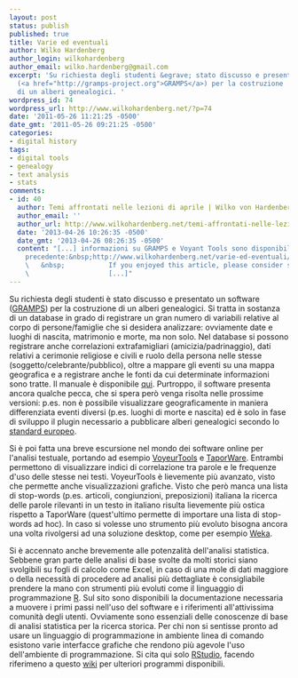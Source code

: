 ```yaml
---
layout: post
status: publish
published: true
title: Varie ed eventuali
author: Wilko Hardenberg
author_login: wilkohardenberg
author_email: wilko.hardenberg@gmail.com
excerpt: 'Su richiesta degli studenti &egrave; stato discusso e presentato un software
  (<a href="http://gramps-project.org">GRAMPS</a>) per la costruzione
  di un alberi genealogici. '
wordpress_id: 74
wordpress_url: http://www.wilkohardenberg.net/?p=74
date: '2011-05-26 11:21:25 -0500'
date_gmt: '2011-05-26 09:21:25 -0500'
categories:
- digital history
tags:
- digital tools
- genealogy
- text analysis
- stats
comments:
- id: 40
  author: Temi affrontati nelle lezioni di aprile | Wilko von Hardenberg
  author_email: ''
  author_url: http://www.wilkohardenberg.net/temi-affrontati-nelle-lezioni-di-aprile/
  date: '2013-04-26 10:26:35 -0500'
  date_gmt: '2013-04-26 08:26:35 -0500'
  content: "[...] informazioni su GRAMPS e Voyant Tools sono disponibili in un post
    precedente:&nbsp;http://www.wilkohardenberg.net/varie-ed-eventuali/
    \   &nbsp;           If you enjoyed this article, please consider sharing it!
    \                    [...]"
---
```

<p>Su richiesta degli studenti &egrave; stato discusso e presentato un software (<a href="http://gramps-project.org">GRAMPS</a>) per la costruzione di un alberi genealogici. <a id="more"></a><a id="more-74"></a> Si tratta in sostanza di un database in grado di registrare un gran numero di variabili relative al corpo di persone/famiglie che si desidera analizzare: ovviamente date e luoghi di nascita, matrimonio e morte, ma non solo. Nel database si possono registrare anche correlazioni extrafamigliari (amicizia/padrinaggio), dati relativi a cerimonie religiose e civili e ruolo della persona nelle stesse (soggetto/celebrante/pubblico), oltre a mappare gli eventi su una mappa geografica e a registrare anche le fonti da cui determinate informazioni sono tratte. Il manuale &egrave; disponibile <a href="http://www.gramps-project.org/wiki/index.php?title=Gramps_3.3_Wiki_Manual">qui</a>. Purtroppo, il software presenta ancora qualche pecca, che si spera per&ograve; venga risolta nelle prossime versioni: p.es. non &egrave; possibile visualizzare geograficamente in maniera differenziata eventi diversi (p.es. luoghi di morte e nascita) ed &egrave; solo in fase di sviluppo il plugin necessario a pubblicare alberi genealogici secondo lo <a href="http://gramps-project.org/wiki/index.php?title=DescendantsLines">standard europeo</a>. </p>
<p>Si &egrave; poi fatta una breve escursione nel mondo dei software online per l'analisi testuale, portando ad esempio <a href="http://voyeurtools.org">VoyeurTools</a> e <a href="http://taporware.ualberta.ca/">TaporWare</a>. Entrambi permettono di visualizzare indici di correlazione tra parole e le frequenze d'uso delle stesse nei testi. VoyeurTools &egrave; lievemente pi&ugrave; avanzato, visto che permette anche visualizzazioni grafiche. Visto che per&ograve; manca una lista di stop-words (p.es. articoli, congiunzioni, preposizioni) italiana la ricerca delle parole rilevanti in un testo in italiano risulta lievemente pi&ugrave; ostica rispetto a TaporWare (quest'ultimo permette di importare una lista di stop-words ad hoc). In caso si volesse uno strumento pi&ugrave; evoluto bisogna ancora una volta rivolgersi ad una soluzione desktop, come per esempio <a href="http://www.cs.waikato.ac.nz/ml/weka/">Weka</a>.</p>
<p>Si &egrave; accennato anche brevemente alle potenzalit&agrave; dell'analisi statistica. Sebbene gran parte delle analisi di base svolte da molti storici siano svolgibili su fogli di calcolo come Excel, in caso di una mole di dati maggiore o della necessit&agrave; di procedere ad analisi pi&ugrave; dettagliate &egrave; consigliabile prendere la mano con strumenti pi&ugrave; evoluti come il linguaggio di programmazione <a href="http://www.r-project.org/">R</a>. Sul sito sono disponibili la documentazione necessaria a muovere i primi passi nell'uso del software e i riferimenti all'attivissima comunit&agrave; degli utenti. Ovviamente sono essenziali delle conoscenze di base di analisi statistica per la ricerca storica. Per chi non si sentisse pronto ad usare un linguaggio di programmazione in ambiente linea di comando esistono varie interfacce grafiche che rendono pi&ugrave; agevole l'uso dell'ambiente di programmazione. Si cita qui solo <a href="http://www.rstudio.org/">RStudio</a>, facendo riferimeno a questo <a href="http://www.sciviews.org/_rgui/">wiki</a> per ulteriori programmi disponibili.</p>
